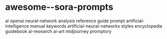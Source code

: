 # awesome--sora-prompts
ai  openai neural-network analysis reference guide prompt artificial-intelligence manual keywords artificial-neural-networks styles encyclopedia guidebook ai-research ai-art midjourney promptory
## 
> 
